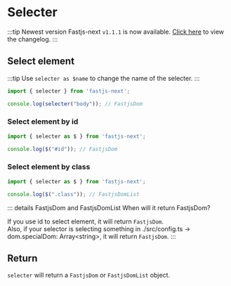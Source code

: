 # Selecter

:::tip Newest version
Fastjs-next `v1.1.1` is now available. [Click here](../other/changelog.html) to view the changelog.
:::

## Select element

:::tip
Use `selecter as $name` to change the name of the selecter.
:::

```javascript
import { selecter } from 'fastjs-next';

console.log(selecter("body")); // FastjsDom
```

### Select element by id

```javascript
import { selecter as $ } from 'fastjs-next';

console.log($("#id")); // FastjsDom
```

### Select element by class

```javascript
import { selecter as $ } from 'fastjs-next';

console.log($(".class")); // FastjsDomList
```

::: details FastjsDom and FastjsDomList
When will it return FastjsDom?

If you use id to select element, it will return `FastjsDom`.<br/>
Also, if your selector is selecting something in ./src/config.ts -> dom.specialDom: Array\<string\>, it will return `FastjsDom`.
:::

## Return

`selecter` will return a `FastjsDom` or `FastjsDomList` object.